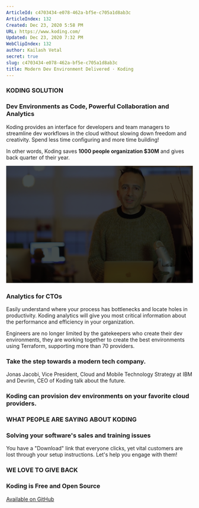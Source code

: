 ```yaml
---
ArticleId: c4703434-e078-462a-bf5e-c705a1d8ab3c
ArticleIndex: 132
Created: Dec 23, 2020 5:58 PM
URL: https://www.koding.com/
Updated: Dec 23, 2020 7:32 PM
WebClipIndex: 132
author: Kailash Vetal
secret: true
slug: c4703434-e078-462a-bf5e-c705a1d8ab3c
title: Modern Dev Environment Delivered · Koding
---
```

### KODING SOLUTION

### Dev Environments as Code, Powerful Collaboration and Analytics

Koding provides an interface for developers and team managers to streamline dev workflows in the cloud without slowing down freedom and creativity. Spend less time configuring and more time building!

In other words,
Koding saves **1000 people organization $30M** and gives back quarter of their year.

![132%205e7c52c6aedc4feda69753cbe29858af/how-koding-works-placeholder2x.png](132%205e7c52c6aedc4feda69753cbe29858af/how-koding-works-placeholder2x.png)

### Analytics for CTOs

Easily understand where your process has bottlenecks and locate holes in productivity. Koding analytics will give you most critical information about the performance and efficiency in your organization.

Engineers are no longer limited by the gatekeepers who create their dev environments, they are working together to create the best environments using Terraform, supporting more than 70 providers.

### Take the step towards a modern tech company.

Jonas Jacobi, Vice President, Cloud and Mobile Technology Strategy at IBM and Devrim, CEO of Koding talk about the future.

### Koding can provision dev environments on your favorite cloud providers.

### WHAT PEOPLE ARE SAYING ABOUT KODING

### Solving your software's sales and training issues

You have a "Download" link that everyone clicks, yet vital customers are lost through your setup instructions. Let's help you engage with them!

### WE LOVE TO GIVE BACK

### Koding is Free and Open Source

[Available on GitHub](https://github.com/koding/koding)
